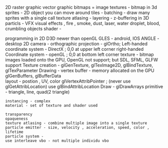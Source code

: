


2D
 raster graphic
  vector graphic
  bitmaps = image
  textures - bitmap in 3d
  sprites - 2D object you can move around
  tiles -
  batching - draw many sprites with a single call
  texture atlasing -
  layering - z-buffering in 3D
  particls - VFX  visual effects , fire , smoke, dust, laser, water droplet, blood, crumbling objects
  shader -
  
programming in 2D
  D3D newer than openGL
  GLES - android, IOS
  ANGLE - desktop
  2D camera - 
  orthographic projection - glOrtho; 
  Left-handed coordinate system - DirectX ; 0,0 at upper left corner
  right-handed Coordinate system - openGL ; 0,0 at bottom left corner
  texture - bitmap images loaded onto the GPU, OpenGL not support; but SDL, SFML, GLFW support
  Texture creation - glGenTexture, glTexImage2D, glBindTexture, glTexParameter
  Drawing - 
    vertex buffer -  memory allocated on the GPU
      glGenBuffers, glBufferData      
    layout - postion , UV, color
      glVertexAttribPointer ; 
      (never use glGetAttribLocation) use glBindAttribLocation
     Draw - glDrawArrays
    primitive - triangle, line, quad(2 triangle)
    
    instancing - complex
    material - set of texture and shader used
    
    transparency 
    opaqueness
    texture atlasing - combine multiple image into a single texture
    particle emitter - size, velocity , acceleration, speed, color , lifetime
    particle system - 
    use interleave vbo - not multiple individu vbo
    
    
    
  
  
